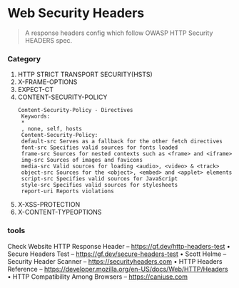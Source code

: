 Web Security Headers
======================

> A response headers config which follow OWASP HTTP Security HEADERS spec.


### Category

1. HTTP STRICT TRANSPORT SECURITY(HSTS)
2. X-FRAME-OPTIONS
3. EXPECT-CT
4. CONTENT-SECURITY-POLICY
   ```
   Content-Security-Policy - Directives
    Keywords:
    *
    , none, self, hosts
    Content-Security-Policy:
    default-src Serves as a fallback for the other fetch directives
    font-src Specifies valid sources for fonts loaded
    frame-src Sources for nested contexts such as <frame> and <iframe>
    img-src Sources of images and favicons
    media-src Valid sources for loading <audio>, <video> & <track>
    object-src Sources for the <object>, <embed> and <applet> elements
    script-src Specifies valid sources for JavaScript
    style-src Specifies valid sources for stylesheets
    report-uri Reports violations
   ```
5. X-XSS-PROTECTION
6. X-CONTENT-TYPEOPTIONS


### tools

Check Website HTTP Response Header
– https://gf.dev/http-headers-test
• Secure Headers Test
– https://gf.dev/secure-headers-test
• Scott Helme – Security Header Scanner
– https://securityheaders.com
• HTTP Headers Reference
– https://developer.mozilla.org/en-US/docs/Web/HTTP/Headers
• HTTP Compatibility Among Browsers
– https://caniuse.com